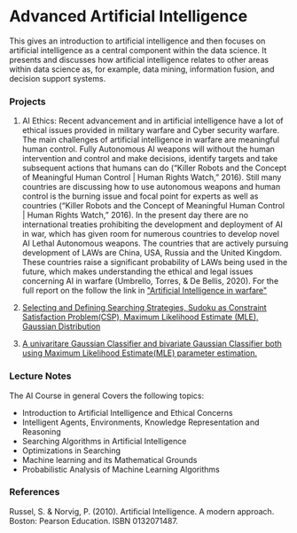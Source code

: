 # Advanced Artificial Intelligence
This gives an introduction to artificial intelligence and then focuses on artificial intelligence as a central component within the data science. It presents and discusses how artificial intelligence relates to other areas within data science as, for example, data mining, information fusion, and decision support systems.
### Projects 
1. AI Ethics: Recent advancement and in artificial intelligence have a lot of ethical issues provided in military warfare and Cyber security warfare. The main challenges of artificial intelligence in warfare are meaningful human control. Fully Autonomous AI weapons will without the human intervention and control and make decisions, identify targets and take subsequent actions that humans can do (“Killer Robots and the Concept of Meaningful Human Control | Human Rights Watch,” 2016). Still many countries are discussing how to use autonomous weapons and human control is the burning issue and focal point for experts as well as countries (“Killer Robots and the Concept of Meaningful Human Control | Human Rights Watch,” 2016). 
In the present day there are no international treaties prohibiting the development and deployment of AI in war, which has given room for numerous countries to develop novel AI Lethal Autonomous weapons. The countries that are actively pursuing development of LAWs are China, USA, Russia and the United Kingdom. These countries raise a significant probability of LAWs being used in the future, which makes understanding the ethical and legal issues concerning AI in warfare (Umbrello, Torres, & De Bellis, 2020). 
For the full report on the follow the link in ["Artificial Intelligence in warfare"](</Projects/AI Ethics/FInal AI Ethics on Warfare report.pdf>)

2. [Selecting and Defining Searching Strategies, Sudoku as Constraint Satisfaction Problem(CSP), Maximum Likelihood Estimate (MLE), Gaussian Distribution](</Projects/Assignment 2 Part 1/Assignment 2 part 1.pdf>)

3. [A univaritare Gaussian Classifier and bivariate Gaussian Classifier both using Maximum Likelihood Estimate(MLE) parameter estimation.](</Projects/Assignment 2 part 2/>)

### Lecture Notes 
The AI Course in general Covers the following topics: 
- Introduction to Artificial Intelligence and Ethical Concerns 
- Intelligent Agents, Environments, Knowledge Representation and Reasoning
- Searching Algorithms in Artificial Intelligence 
- Optimizations in Searching
- Machine learning and its Mathematical Grounds
- Probabilistic Analysis of Machine Learning Algorithms

### References 
Russel, S. & Norvig, P. (2010). Artificial Intelligence. A modern approach. Boston: Pearson Education. ISBN 0132071487.



